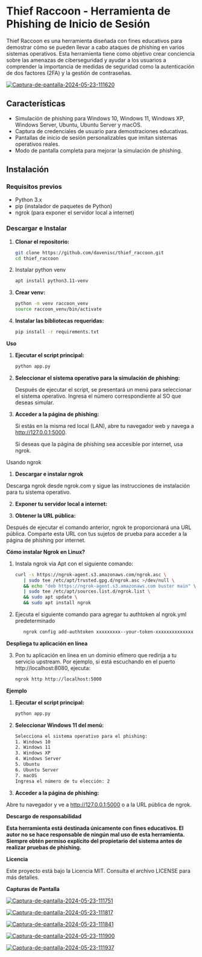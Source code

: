 # Thief Raccoon - Herramienta de Phishing de Inicio de Sesión

Thief Raccoon es una herramienta diseñada con fines educativos para demostrar cómo se pueden llevar a cabo ataques de phishing en varios sistemas operativos. Esta herramienta tiene como objetivo crear conciencia sobre las amenazas de ciberseguridad y ayudar a los usuarios a comprender la importancia de medidas de seguridad como la autenticación de dos factores (2FA) y la gestión de contraseñas.

<a href="https://ibb.co/L0Zn2XP"><img src="https://i.ibb.co/3TCBL9s/Captura-de-pantalla-2024-05-23-111620.png" alt="Captura-de-pantalla-2024-05-23-111620" border="0"></a>

## Características

- Simulación de phishing para Windows 10, Windows 11, Windows XP, Windows Server, Ubuntu, Ubuntu Server y macOS.
- Captura de credenciales de usuario para demostraciones educativas.
- Pantallas de inicio de sesión personalizables que imitan sistemas operativos reales.
- Modo de pantalla completa para mejorar la simulación de phishing.

## Instalación

### Requisitos previos

- Python 3.x
- pip (instalador de paquetes de Python)
- ngrok (para exponer el servidor local a internet)

### Descargar e Instalar

1. **Clonar el repositorio:**

   ```bash
   git clone https://github.com/davenisc/thief_raccoon.git
   cd thief_raccoon

2. Instalar python venv
   
   ```bash
   apt install python3.11-venv

3. **Crear venv:**

   ```bash
   python -m venv raccoon_venv
   source raccoon_venv/bin/activate

4. **Instalar las bibliotecas requeridas:**
   
   ```bash
   pip install -r requirements.txt

**Uso**

1. **Ejecutar el script principal:**
   
   ```bash
   python app.py

2. **Seleccionar el sistema operativo para la simulación de phishing:**

   Después de ejecutar el script, se presentará un menú para seleccionar el sistema operativo. Ingresa el número correspondiente al SO que deseas simular.

3. **Acceder a la página de phishing:**

   Si estás en la misma red local (LAN), abre tu navegador web y navega a http://127.0.0.1:5000.
   
   Si deseas que la página de phishing sea accesible por internet, usa ngrok.

Usando ngrok

1. **Descargar e instalar ngrok**

Descarga ngrok desde ngrok.com y sigue las instrucciones de instalación para tu sistema operativo.

2. **Exponer tu servidor local a internet:**

3. **Obtener la URL pública:**

Después de ejecutar el comando anterior, ngrok te proporcionará una URL pública. Comparte esta URL con tus sujetos de prueba para acceder a la página de phishing por internet.

**Cómo instalar Ngrok en Linux?**

1. Instala ngrok via Apt con el siguiente comando:

   ```bash
   curl -s https://ngrok-agent.s3.amazonaws.com/ngrok.asc \
      | sudo tee /etc/apt/trusted.gpg.d/ngrok.asc >/dev/null \
      && echo "deb https://ngrok-agent.s3.amazonaws.com buster main" \
      | sudo tee /etc/apt/sources.list.d/ngrok.list \
      && sudo apt update \
      && sudo apt install ngrok

2. Ejecuta el siguiente comando para agregar tu authtoken al ngrok.yml predeterminado

   ```bash
      ngrok config add-authtoken xxxxxxxxx--your-token-xxxxxxxxxxxxxx

**Despliega tu aplicación en línea**

3. Pon tu aplicación en línea en un dominio efímero que redirija a tu servicio upstream. Por ejemplo, si está escuchando en el puerto http://localhost:8080, ejecuta:

      ```bash
      ngrok http http://localhost:5000

**Ejemplo**

1. **Ejecutar el script principal:**
   
   ```bash
   python app.py


2. **Seleccionar Windows 11 del menú:**

   ```bash
   Selecciona el sistema operativo para el phishing:
   1. Windows 10
   2. Windows 11
   3. Windows XP
   4. Windows Server
   5. Ubuntu
   6. Ubuntu Server
   7. macOS
   Ingresa el número de tu elección: 2

3. **Acceder a la página de phishing:**

Abre tu navegador y ve a http://127.0.0.1:5000 o a la URL pública de ngrok.

**Descargo de responsabilidad**

**Esta herramienta está destinada únicamente con fines educativos. El autor no se hace responsable de ningún mal uso de esta herramienta. Siempre obtén permiso explícito del propietario del sistema antes de realizar pruebas de phishing.**

**Licencia**

Este proyecto está bajo la Licencia MIT. Consulta el archivo LICENSE para más detalles.

**Capturas de Pantalla**

<a href="https://ibb.co/mcNh32n"><img src="https://i.ibb.co/S3fVzMk/Captura-de-pantalla-2024-05-23-111751.png" alt="Captura-de-pantalla-2024-05-23-111751" border="0"></a>

<a href="https://ibb.co/tcwRjPh"><img src="https://i.ibb.co/2P0JVY6/Captura-de-pantalla-2024-05-23-111817.png" alt="Captura-de-pantalla-2024-05-23-111817" border="0"></a>

<a href="https://ibb.co/KjYk72D"><img src="https://i.ibb.co/mCmwt90/Captura-de-pantalla-2024-05-23-111841.png" alt="Captura-de-pantalla-2024-05-23-111841" border="0"></a>

<a href="https://ibb.co/Wy9MBtt"><img src="https://i.ibb.co/yyTZgSS/Captura-de-pantalla-2024-05-23-111900.png" alt="Captura-de-pantalla-2024-05-23-111900" border="0"></a>

<a href="https://ibb.co/Qf7kKMJ"><img src="https://i.ibb.co/c1KwrQy/Captura-de-pantalla-2024-05-23-111937.png" alt="Captura-de-pantalla-2024-05-23-111937" border="0"></a>
